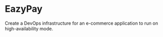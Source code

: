 # EazyPay
Create a DevOps infrastructure for an e-commerce application to run on high-availability mode.
